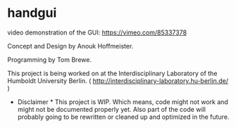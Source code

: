 handgui
=======

 video demonstration of the GUI: https://vimeo.com/85337378


Concept and Design by Anouk Hoffmeister.

Programming by Tom Brewe.


This project is being worked on at the Interdisciplinary Laboratory of the Humboldt University Berlin. ( http://interdisciplinary-laboratory.hu-berlin.de/ )



* Disclaimer *
This project is WIP. Which means, code might not work and might not be documented properly yet. Also part of the code will probably going to be rewritten or cleaned up and optimized in the future.
